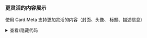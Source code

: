 ### 更灵活的内容展示

使用 <yc-tag>Card.Meta</yc-tag> 支持更加灵活的内容（封面、头像、 标题、描述信息）

<div class="cell-demo vp-raw">
  <yc-card hoverable :style="{ width: '360px' }">
    <template #cover>
      <div
        :style="{
          height: '204px',
          overflow: 'hidden',
        }"
      >
        <img
          :style="{ width: '100%', transform: 'translateY(-20px)' }"
          alt="dessert"
          src="https://p1-arco.byteimg.com/tos-cn-i-uwbnlip3yd/a20012a2d4d5b9db43dfc6a01fe508c0.png~tplv-uwbnlip3yd-webp.webp"
        />
      </div>
    </template>
    <yc-card-meta title="Card Title">
      <template #description>
        Card content <br />
        Card content
      </template>
    </yc-card-meta>
  </yc-card>
</div>

<details>
<summary>查看/隐藏代码</summary>

```vue
<template>
  <yc-card
    hoverable
    :style="{ width: '360px' }">
    <template #cover>
      <div
        :style="{
          height: '204px',
          overflow: 'hidden',
        }">
        <img
          :style="{ width: '100%', transform: 'translateY(-20px)' }"
          alt="dessert"
          src="https://p1-arco.byteimg.com/tos-cn-i-uwbnlip3yd/a20012a2d4d5b9db43dfc6a01fe508c0.png~tplv-uwbnlip3yd-webp.webp" />
      </div>
    </template>
    <yc-card-meta title="Card Title">
      <template #description>
        Card content <br />
        Card content
      </template>
    </yc-card-meta>
  </yc-card>
</template>
```

</details>
